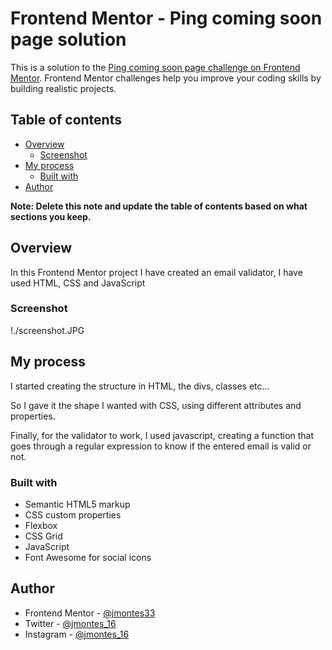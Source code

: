 # Frontend Mentor - Ping coming soon page solution

This is a solution to the [Ping coming soon page challenge on Frontend Mentor](https://www.frontendmentor.io/challenges/ping-single-column-coming-soon-page-5cadd051fec04111f7b848da). Frontend Mentor challenges help you improve your coding skills by building realistic projects. 

## Table of contents

- [Overview](#overview)
  - [Screenshot](#screenshot)
- [My process](#my-process)
  - [Built with](#built-with)
- [Author](#author)

**Note: Delete this note and update the table of contents based on what sections you keep.**

## Overview

In this Frontend Mentor project I have created an email validator, I have used HTML, CSS and JavaScript

### Screenshot

!./screenshot.JPG

## My process

I started creating the structure in HTML, the divs, classes etc...

So I gave it the shape I wanted with CSS, using different attributes and properties.

Finally, for the validator to work, I used javascript, creating a function that goes through a regular expression to know if the entered email is valid or not.

### Built with

- Semantic HTML5 markup
- CSS custom properties
- Flexbox
- CSS Grid
- JavaScript
- Font Awesome for social icons

## Author

- Frontend Mentor - [@jmontes33](https://www.frontendmentor.io/profile/jmontes33)
- Twitter - [@jmontes_16](https://twitter.com/jmontes_16)
- Instagram - [@jmontes_16](https://www.instagram.com/jmontes_16/)
